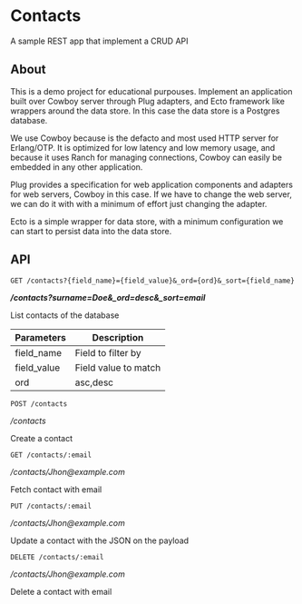 # Contacts

A sample REST app that implement a CRUD API

## About

This is a demo project for educational purpouses.
Implement an application built over Cowboy server through Plug adapters, and Ecto framework like wrappers around the data store. In this case the data store is a Postgres database.

We use Cowboy because is the defacto and most used HTTP server for Erlang/OTP. It is optimized for low latency and low memory usage, and because it uses Ranch for managing connections, Cowboy can easily be embedded in any other application. 

Plug provides a specification for web application components and adapters for web servers, Cowboy in this case. If we have to change the web server, we can do it with with a minimum of effort just changing the adapter.

Ecto is a simple wrapper for data store, with a minimum configuration we can start to persist data into the data store.

## API

```
GET /contacts?{field_name}={field_value}&_ord={ord}&_sort={field_name}
```
**_/contacts?surname=Doe&\_ord=desc&\_sort=email_**

List contacts of the database 

Parameters    |Description
------------  | -------------
field_name | Field to filter by
field_value | Field value to match
ord | asc,desc



```
POST /contacts
```
_/contacts_

Create a contact


```
GET /contacts/:email
```
_/contacts/Jhon@example.com_

Fetch contact with email


```
PUT /contacts/:email
```
_/contacts/Jhon@example.com_

Update a contact with the JSON on the payload


```
DELETE /contacts/:email
```
_/contacts/Jhon@example.com_

Delete a contact with email